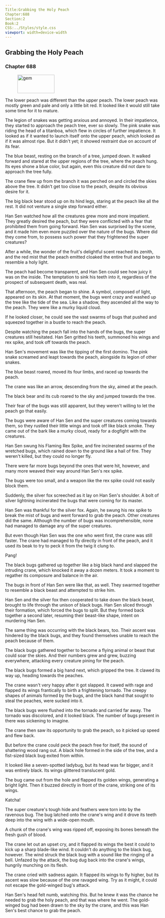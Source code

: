 ```yaml
---
Title:Grabbing the Holy Peach 
Chapter:688 
Section:2 
Book:2 
CSS:../Styles/style.css 
viewport: width=device-width
---
```

  
## Grabbing the Holy Peach
### Chapter 688
  
<figure>
	<img src="../Images/gem.gif" alt="gem" id="gem" width="120" height="60" />
</figure>
  

  
The lower peach was different than the upper peach. The lower peach was mostly green and pale and only a little bit red. It looked like it would still take some time for it to mature.

The legion of snakes was getting anxious and annoyed. In their impatience, they started to approach the peach tree, ever so slowly. The pink snake was riding the head of a titanboa, which flew in circles of further impatience. It looked as if it wanted to launch itself onto the upper peach, which looked as if it was almost ripe. But it didn't yet; it showed restraint due on account of its fear.

The blue beast, resting on the branch of a tree, jumped down. It walked forward and stared at the upper regions of the tree, where the peach hung. Its eyes shone a blue color, but again, even this creature did not dare to approach the tree fully.

The crane flew up from the branch it was perched on and circled the skies above the tree. It didn't get too close to the peach, despite its obvious desire for it.

The big black bear stood up on its hind legs, staring at the peach like all the rest. It did not venture a single step forward either.

Han Sen watched how all the creatures grew more and more impatient. They greatly desired the peach, but they were conflicted with a fear that prohibited them from going forward. Han Sen was surprised by the scene, and it made him even more puzzled over the nature of the bugs. Where did they come from, to possess such power that they frightened the super creatures?

After a while, the wonder of the fruit's delightful scent reached its zenith, and the red mist that the peach emitted cloaked the entire fruit and began to resemble a holy light.

The peach had become transparent, and Han Sen could see how juicy it was on the inside. The temptation to sink his teeth into it, regardless of the prospect of subsequent death, was real.

That afternoon, the peach began to shine. A symbol, composed of light, appeared on its skin. At that moment, the bugs went crazy and washed up the tree like the tide of the sea. Like a shadow, they ascended all the way to the peach. They were like a murky liquid cloud.

If he looked closer, he could see the vast swarms of bugs that pushed and squeezed together in a bustle to reach the peach.

Despite watching the peach fall into the hands of the bugs, the super creatures still hesitated. Han Sen gritted his teeth, summoned his wings and rex spike, and took off towards the peach.

Han Sen's movement was like the tipping of the first domino. The pink snake screamed and leapt towards the peach, alongside its legion of other snakes.

The blue beast roared, moved its four limbs, and raced up towards the peach.

The crane was like an arrow, descending from the sky, aimed at the peach.

The black bear and its cub roared to the sky and jumped towards the tree.

Their fear of the bugs was still apparent, but they weren't willing to let the peach go that easily.

The bugs were aware of Han Sen and the super creatures coming towards them, so they rustled their little wings and took off like black smoke. They came out of the bark like a murky cloud, ready for a dogfight with the creatures.

Han Sen swung his Flaming Rex Spike, and fire incinerated swarms of the wretched bugs, which rained down to the ground like a hail of fire. They weren't killed, but they could no longer fly.

There were far more bugs beyond the ones that were hit, however, and many more weaved their way around Han Sen's rex spike.

The bugs were too small, and a weapon like the rex spike could not easily block them.

Suddenly, the silver fox screeched as it lay on Han Sen's shoulder. A bolt of silver lightning incinerated the bugs that were coming for its master.

Han Sen was thankful for the silver fox. Again, he swung his rex spike to break the mist of bugs and went forward to grab the peach. Other creatures did the same. Although the number of bugs was incomprehensible, none had managed to damage any of the super creatures.

But even though Han Sen was the one who went first, the crane was still faster. The crane had managed to fly directly in front of the peach, and it used its beak to try to peck it from the twig it clung to.

Pang!

The black bugs gathered up together like a big black hand and slapped the intruding crane, which knocked it away a dozen meters. It took a moment to regather its composure and balance in the air.

The bugs in front of Han Sen were like that, as well. They swarmed together to resemble a black beast and attempted to strike him.

Han Sen and the silver fox then cooperated to take down the black beast, brought to life through the unison of black bugs. Han Sen sliced through their formation, which forced the bugs to split. But they formed back together a second later, resuming their beast-like shape, intent on murdering Han Sen.

The same thing was occurring with the black bears, too. Their ascent was hindered by the black bugs, and they found themselves unable to reach the peach because of them.

The black bugs gathered together to become a flying animal or beast that could soar the skies. And their numbers grew and grew, buzzing everywhere, attacking every creature pining for the peach.

The black bugs formed a big hand next, which gripped the tree. It clawed its way up, heading towards the peaches.

The crane wasn't very happy after it got slapped. It cawed with rage and flapped its wings frantically to birth a frightening tornado. The creepy shapes of animals formed by the bugs, and the black hand that sought to steal the peaches, were sucked into it.

The black bugs were flushed into the tornado and carried far away. The tornado was discolored, and it looked black. The number of bugs present in there was sickening to imagine.

The crane then saw its opportunity to grab the peach, so it picked up speed and flew back.

But before the crane could peck the peach free for itself, the sound of shattering wood rang out. A black hole formed in the side of the tree, and a fist-sized black bug exited from within.

It looked like a seven-spotted ladybug, but its head was far bigger, and it was entirely black. Its wings glittered translucent gold.

The bug came out from the hole and flapped its golden wings, generating a bright light. Then it buzzed directly in front of the crane, striking one of its wings.

Katcha!

The super creature's tough hide and feathers were torn into by the ravenous bug. The bug latched onto the crane's wing and it drove its teeth deep into the wing with a wide-open mouth.

A chunk of the crane's wing was ripped off, exposing its bones beneath the fresh gush of blood.

The crane let out an upset cry, and it flapped its wings the best it could to kick up a sharp blade-like wind. It couldn't do anything to the black bug, however. The wind struck the black bug with a sound like the ringing of a bell. Unfazed by the attack, the bug dug back into the crane's wings, hungrily munching on its flesh.

The crane cried with sadness again. It flapped its wings to fly higher, but its ascent was slow because of the one ravaged wing. Try as it might, it could not escape the gold-winged bug's attack.

Han Sen's head felt numb, watching this. But he knew it was the chance he needed to grab the holy peach, and that was where he went. The gold-winged bug had been drawn to the sky by the crane, and this was Han Sen's best chance to grab the peach.